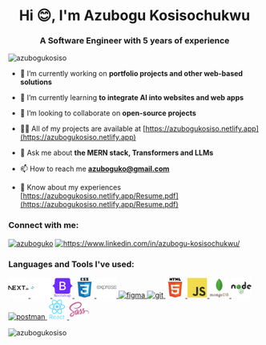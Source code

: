 <h1 align="center">Hi 😊, I'm Azubogu Kosisochukwu</h1>
<h3 align="center">A Software Engineer with 5 years of experience</h3>

<p align="left"> <img src="https://komarev.com/ghpvc/?username=azubogukosiso&label=Profile%20views&color=0e75b6&style=flat-square" alt="azubogukosiso" /> </p>

- 🔭 I’m currently working on **portfolio projects and other web-based solutions**

- 🌱 I’m currently learning **to integrate AI into websites and web apps**

- 👯 I’m looking to collaborate on **open-source projects**

- 👨‍💻 All of my projects are available at [https://azubogukosiso.netlify.app](https://azubogukosiso.netlify.app)

- 💬 Ask me about **the MERN stack, Transformers and LLMs**

- 📫 How to reach me **azuboguko@gmail.com**

- 📄 Know about my experiences [https://azubogukosiso.netlify.app/Resume.pdf](https://azubogukosiso.netlify.app/Resume.pdf)

<h3 align="left">Connect with me:</h3>
<p align="left">
<a href="https://twitter.com/azuboguko" target="blank"><img align="center" src="https://raw.githubusercontent.com/rahuldkjain/github-profile-readme-generator/master/src/images/icons/Social/twitter.svg" alt="azuboguko" height="30" width="40" /></a>
<a href="https://linkedin.com/in/https://www.linkedin.com/in/azubogu-kosisochukwu/" target="blank"><img align="center" src="https://raw.githubusercontent.com/rahuldkjain/github-profile-readme-generator/master/src/images/icons/Social/linked-in-alt.svg" alt="https://www.linkedin.com/in/azubogu-kosisochukwu/" height="30" width="40" /></a>
</p>

<h3 align="left">Languages and Tools I've used:</h3>
<p align="left">
  <a href="https://nextjs.org" target="_blank" rel="noreferrer"> <img src="https://raw.githubusercontent.com/devicons/devicon/master/icons/nextjs/nextjs-original-wordmark.svg" alt="nextjs" width="40" height="40"/> </a>
  <a href="https://tailwindcss.com" target="_blank" rel="noreferrer"> <img src="https://raw.githubusercontent.com/devicons/devicon/master/icons/tailwindcss/tailwindcss-original-wordmark.svg" alt="tailwindcss" width="40" height="40"/> </a>
  <a href="https://getbootstrap.com" target="_blank" rel="noreferrer"> <img src="https://raw.githubusercontent.com/devicons/devicon/master/icons/bootstrap/bootstrap-plain-wordmark.svg" alt="bootstrap" width="40" height="40"/> </a>
  <a href="https://www.w3schools.com/css/" target="_blank" rel="noreferrer"> <img src="https://raw.githubusercontent.com/devicons/devicon/master/icons/css3/css3-original-wordmark.svg" alt="css3" width="40" height="40"/> </a>
  <a href="https://expressjs.com" target="_blank" rel="noreferrer"> <img src="https://raw.githubusercontent.com/devicons/devicon/master/icons/express/express-original-wordmark.svg" alt="express" width="40" height="40"/> </a>
  <a href="https://www.figma.com/" target="_blank" rel="noreferrer"> <img src="https://www.vectorlogo.zone/logos/figma/figma-icon.svg" alt="figma" width="40" height="40"/> </a>
  <a href="https://git-scm.com/" target="_blank" rel="noreferrer"> <img src="https://www.vectorlogo.zone/logos/git-scm/git-scm-icon.svg" alt="git" width="40" height="40"/> </a> 
  <a href="https://www.w3.org/html/" target="_blank" rel="noreferrer"> <img src="https://raw.githubusercontent.com/devicons/devicon/master/icons/html5/html5-original-wordmark.svg" alt="html5" width="40" height="40"/> </a>
  <a href="https://developer.mozilla.org/en-US/docs/Web/JavaScript" target="_blank" rel="noreferrer"> <img src="https://raw.githubusercontent.com/devicons/devicon/master/icons/javascript/javascript-original.svg" alt="javascript" width="40" height="40"/> </a>
  <a href="https://www.mongodb.com/" target="_blank" rel="noreferrer"> <img src="https://raw.githubusercontent.com/devicons/devicon/master/icons/mongodb/mongodb-original-wordmark.svg" alt="mongodb" width="40" height="40"/> </a>
  <a href="https://nodejs.org" target="_blank" rel="noreferrer"> <img src="https://raw.githubusercontent.com/devicons/devicon/master/icons/nodejs/nodejs-original-wordmark.svg" alt="nodejs" width="40" height="40"/> </a>
  <a href="https://postman.com" target="_blank" rel="noreferrer"> <img src="https://www.vectorlogo.zone/logos/getpostman/getpostman-icon.svg" alt="postman" width="40" height="40"/> </a>
  <a href="https://reactjs.org/" target="_blank" rel="noreferrer"> <img src="https://raw.githubusercontent.com/devicons/devicon/master/icons/react/react-original-wordmark.svg" alt="react" width="40" height="40"/> </a>
  <a href="https://sass-lang.com" target="_blank" rel="noreferrer"> <img src="https://raw.githubusercontent.com/devicons/devicon/master/icons/sass/sass-original.svg" alt="sass" width="40" height="40"/> </a>
</p>

<p><img align="center" src="https://github-readme-streak-stats.herokuapp.com/?user=azubogukosiso&theme=default" alt="azubogukosiso" /></p>
